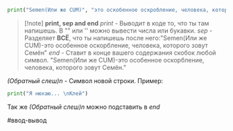 ```Python
print("Semen(Или же CUM)", "это оскобенное оскробление, человека, которого зовут Семён", sep="-", end=".")
```

>[!note]  **print, sep and end**
>*print* - Выводит в коде то, что ты там напишешь. В "" или '' можно вывести числа или букавки.
>*sep* - Разделяет **ВСЁ**, что ты напишешь после него:"Semen(Или же CUM)-это особенное оскорбление, человека, которого зовут Семён"
>*end* - Ставит в конце вашего содержания скобок любой символ. "Semen(Или же CUM)-это особенное оскорбление, человека, которого зовут Семён."

*(Обратный слеш)n* - Символ новой строки. Пример:
```Python
print("Я нюхаю... \nКлей")
```
Так же *(Обратный слеш)n* можно подставить в *end*



#ввод-вывод